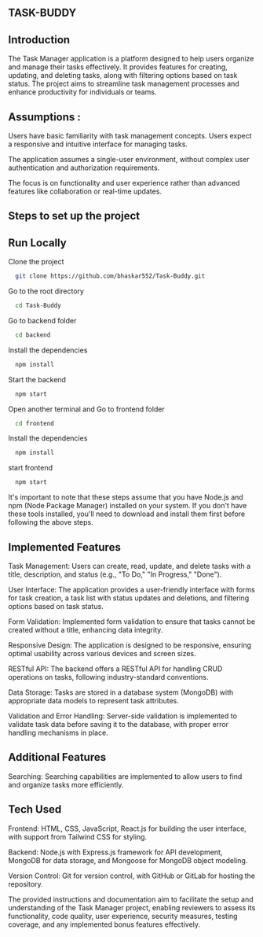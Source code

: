 
## TASK-BUDDY
## Introduction
The Task Manager application is a platform designed to help users organize and manage their tasks effectively. It provides features for creating, updating, and deleting tasks, along with filtering options based on task status. The project aims to streamline task management processes and enhance productivity for individuals or teams.
## Assumptions :
Users have basic familiarity with task management concepts.
Users expect a responsive and intuitive interface for managing tasks.

The application assumes a single-user environment, without complex user authentication and authorization requirements.

The focus is on functionality and user experience rather than advanced features like collaboration or real-time updates.



## Steps to set up the project
   
## Run Locally

Clone the project

```bash
  git clone https://github.com/bhaskar552/Task-Buddy.git
```

Go to the root directory

```bash
  cd Task-Buddy
```

Go to backend folder

```bash
  cd backend
```
Install the dependencies

```bash
  npm install
```
Start the backend

```bash
  npm start
```
Open another terminal and 
Go to frontend folder

```bash
  cd frontend
```
Install the dependencies

```bash
  npm install
```
start frontend
```bash
  npm start
```




It's important to note that these steps assume that you have Node.js and npm (Node Package Manager) installed on your system. If you don't have these tools installed, you'll need to download and install them first before following the above steps.
## Implemented Features

  Task Management: Users can create, read, update, and delete tasks with a title, description, and status (e.g., "To Do," "In Progress," "Done").

User Interface: The application provides a user-friendly interface with forms for task creation, a task list with status updates and deletions, and filtering options based on task status.

Form Validation: Implemented form validation to ensure that tasks cannot be created without a title, enhancing data integrity.

Responsive Design: The application is designed to be responsive, ensuring optimal usability across various devices and screen sizes.

RESTful API: The backend offers a RESTful API for handling CRUD operations on tasks, following industry-standard conventions.

Data Storage: Tasks are stored in a database system (MongoDB) with appropriate data models to represent task attributes.

Validation and Error Handling: Server-side validation is implemented to validate task data before saving it to the database, with proper error handling mechanisms in place.

## Additional Features
Searching: Searching capabilities are implemented to allow users to find and organize tasks more efficiently.



## Tech Used

Frontend: HTML, CSS, JavaScript, React.js for building the user interface, with support from Tailwind CSS for styling.

Backend: Node.js with Express.js framework for API development, MongoDB for data storage, and Mongoose for MongoDB object modeling.

Version Control: Git for version control, with GitHub or GitLab for hosting the repository.


The provided instructions and documentation aim to facilitate the setup and understanding of the Task Manager project, enabling reviewers to assess its functionality, code quality, user experience, security measures, testing coverage, and any implemented bonus features effectively.

